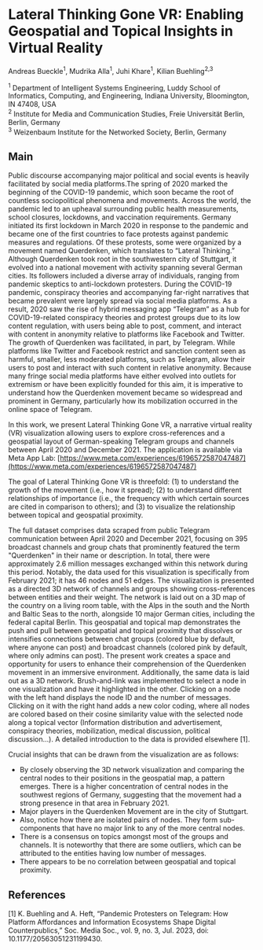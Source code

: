 # Lateral Thinking Gone VR: Enabling Geospatial and Topical Insights in Virtual Reality
Andreas Bueckle<sup>1</sup>, Mudrika Alla<sup>1</sup>, Juhi Khare<sup>1</sup>, Kilian Buehling<sup>2,3</sup>

<sup>1</sup> Department of Intelligent Systems Engineering, Luddy School of Informatics, Computing, and Engineering, Indiana University, Bloomington, IN 47408, USA\
<sup>2</sup> Institute for Media and Communication Studies, Freie Universität Berlin, Berlin, Germany\
<sup>3</sup> Weizenbaum Institute for the Networked Society, Berlin, Germany

## Main

Public discourse accompanying major political and social events is heavily facilitated by social media platforms.The spring of 2020 marked the beginning of the COVID-19 pandemic, which soon became the root of countless sociopolitical phenomena and movements. Across the world, the pandemic led to an upheaval surrounding public health measurements, school closures, lockdowns, and vaccination requirements. Germany initiated its first lockdown in March 2020 in response to the pandemic and became one of the first countries to face protests against pandemic measures and regulations. Of these protests, some were organized by a movement named Querdenken, which translates to “Lateral Thinking.” Although Querdenken took root in the southwestern city of Stuttgart, it evolved into a national movement with activity spanning several German cities. Its followers included a diverse array of individuals, ranging from pandemic skeptics to anti-lockdown protesters. During the COVID-19 pandemic, conspiracy theories and accompanying far-right narratives that became prevalent were largely spread via social media platforms. As a result, 2020 saw the rise of hybrid messaging app “Telegram” as a hub for COVID-19-related conspiracy theories and protest groups due to its low content regulation, with users being able to post, comment, and interact with content in anonymity relative to platforms like Facebook and Twitter. The growth of Querdenken was facilitated, in part, by Telegram. While platforms like Twitter and Facebook restrict and sanction content seen as harmful, smaller, less moderated platforms, such as Telegram, allow their users to post and interact with such content in relative anonymity. Because many fringe social media platforms have either evolved into outlets for extremism or have been explicitly founded for this aim, it is imperative to understand how the Querdenken movement became so widespread and prominent in Germany, particularly how its mobilization occurred in the online space of Telegram. 

In this work, we present Lateral Thinking Gone VR, a narrative virtual reality (VR) visualization allowing users to explore cross-references and a geospatial layout of German-speaking Telegram groups and channels between April 2020 and December 2021. The application is available via Meta App Lab: [https://www.meta.com/experiences/6196572587047487](https://www.meta.com/experiences/6196572587047487)

The goal of Lateral Thinking Gone VR is threefold: (1) to understand the growth of the movement (i.e., how it spread); (2) to understand different relationships of importance (i.e., the frequency with which certain sources are cited in comparison to others); and (3) to visualize the relationship between topical and geospatial proximity. 

The full dataset comprises data scraped from public Telegram communication between April 2020 and December 2021, focusing on 395 broadcast channels and group chats that prominently featured the term "Querdenken" in their name or description. In total, there were approximately 2.6 million messages exchanged within this network during this period. Notably, the data used for this visualization is specifically from February 2021; it has 46 nodes and 51 edges. The visualization is presented as a directed 3D network of channels and groups showing cross-references between entities and their weight. The network is laid out on a 3D map of the country on a living room table, with the Alps in the south and the North and Baltic Seas to the north, alongside 10 major German cities, including the federal capital Berlin. This geospatial and topical map demonstrates the push and pull between geospatial and topical proximity that dissolves or intensifies connections between chat groups (colored blue by default, where anyone can post) and broadcast channels (colored pink by default, where only admins can post). The present work creates a space and opportunity for users to enhance their comprehension of the Querdenken movement in an immersive environment. Additionally, the same data is laid out as a 3D network. Brush-and-link was implemented to select a node in one visualization and have it highlighted in the other. Clicking on a node with the left hand displays the node ID and the number of messages. Clicking on it with the right hand adds a new color coding, where all nodes are colored based on their cosine similarity value with the selected node along a topical vector (Information distribution and advertisement, conspiracy theories, mobilization, medical discussion, political discussion…). A detailed introduction to the data is provided elsewhere [1]. 

Crucial insights that can be drawn from the visualization are as follows:
 - By closely observing the 3D network visualization and comparing the central nodes to their positions in the geospatial map, a pattern emerges. There is a higher concentration of central nodes in the southwest regions of Germany, suggesting that the movement had a strong presence in that area in February 2021. 
 - Major players in the Querdenken Movement are in the city of Stuttgart.
 - Also, notice how there are isolated pairs of nodes. They form sub-components that have no major link to any of the more central nodes. 
 - There is a consensus on topics amongst most of the groups and channels. It is noteworthy that there are some outliers, which can be attributed to the entities having low number of messages.
 - There appears to be no correlation between geospatial and topical proximity. 

## References
[1]	K. Buehling and A. Heft, “Pandemic Protesters on Telegram: How Platform Affordances and Information Ecosystems Shape Digital Counterpublics,” Soc. Media Soc., vol. 9, no. 3, Jul. 2023, doi: 10.1177/20563051231199430.
